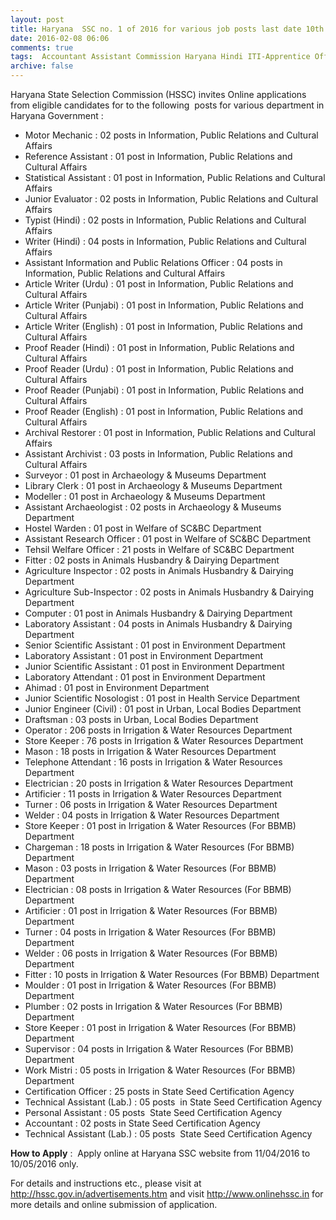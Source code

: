 ```yaml
---
layout: post
title: Haryana  SSC no. 1 of 2016 for various job posts last date 10th May-2016   
date: 2016-02-08 06:06
comments: true
tags:  Accountant Assistant Commission Haryana Hindi ITI-Apprentice Officer Online Scientific SSC 
archive: false
---
```

Haryana State Selection Commission (HSSC) invites Online applications from eligible candidates for to the following  posts for various department in Haryana Government :

- Motor Mechanic : 02 posts in Information, Public Relations and Cultural Affairs
- Reference Assistant : 01 post in Information, Public Relations and Cultural Affairs 
- Statistical Assistant : 01 post in Information, Public Relations and Cultural Affairs 
- Junior Evaluator : 02 posts in Information, Public Relations and Cultural Affairs 
- Typist (Hindi) : 02 posts in Information, Public Relations and Cultural Affairs 
- Writer (Hindi) : 04 posts in Information, Public Relations and Cultural Affairs 
- Assistant Information and Public Relations Officer : 04 posts in Information, Public Relations and Cultural Affairs
- Article Writer (Urdu) : 01 post in Information, Public Relations and Cultural Affairs
- Article Writer (Punjabi) : 01 post in Information, Public Relations and Cultural Affairs
- Article Writer (English) : 01 post in Information, Public Relations and Cultural Affairs
- Proof Reader (Hindi) : 01 post in Information, Public Relations and Cultural Affairs
- Proof Reader (Urdu) : 01 post in Information, Public Relations and Cultural Affairs
- Proof Reader (Punjabi) : 01 post in Information, Public Relations and Cultural Affairs
- Proof Reader (English) : 01 post in Information, Public Relations and Cultural Affairs 
- Archival Restorer : 01 post in Information, Public Relations and Cultural Affairs 
- Assistant Archivist : 03 posts in Information, Public Relations and Cultural Affairs
- Surveyor : 01 post in Archaeology & Museums Department
- Library Clerk : 01 post in Archaeology & Museums Department
- Modeller : 01 post in Archaeology & Museums Department
- Assistant Archaeologist : 02 posts in Archaeology & Museums Department
- Hostel Warden : 01 post in Welfare of SC&BC Department 
- Assistant Research Officer : 01 post in Welfare of SC&BC Department
- Tehsil Welfare Officer : 21 posts in Welfare of SC&BC Department
- Fitter : 02 posts in Animals Husbandry & Dairying Department 
- Agriculture Inspector : 02 posts in Animals Husbandry & Dairying Department
- Agriculture Sub-Inspector : 02 posts in Animals Husbandry & Dairying Department
- Computer : 01 post in Animals Husbandry & Dairying Department
- Laboratory Assistant : 04 posts in Animals Husbandry & Dairying Department
- Senior Scientific Assistant : 01 post in Environment Department
- Laboratory Assistant : 01 post in Environment Department 
- Junior Scientific Assistant : 01 post in Environment Department
- Laboratory Attendant : 01 post in Environment Department
- Ahimad : 01 post in Environment Department 
- Junior Scientific Nosologist : 01 post in Health Service Department
- Junior Engineer (Civil) : 01 post in Urban, Local Bodies Department
- Draftsman : 03 posts in Urban, Local Bodies Department
- Operator : 206 posts in Irrigation & Water Resources Department 
- Store Keeper : 76 posts in Irrigation & Water Resources Department
- Mason : 18 posts in Irrigation & Water Resources Department
- Telephone Attendant : 16 posts in Irrigation & Water Resources Department 
- Electrician : 20 posts in Irrigation & Water Resources Department
- Artificier : 11 posts in Irrigation & Water Resources Department 
- Turner : 06 posts in Irrigation & Water Resources Department
- Welder : 04 posts in Irrigation & Water Resources Department
- Store Keeper : 01 post in Irrigation & Water Resources (For BBMB) Department 
- Chargeman : 18 posts in Irrigation & Water Resources (For BBMB) Department
- Mason : 03 posts in Irrigation & Water Resources (For BBMB) Department
- Electrician : 08 posts in Irrigation & Water Resources (For BBMB) Department
- Artificier : 01 post in Irrigation & Water Resources (For BBMB) Department
- Turner : 04 posts in Irrigation & Water Resources (For BBMB) Department
- Welder : 06 posts in Irrigation & Water Resources (For BBMB) Department
- Fitter : 10 posts in Irrigation & Water Resources (For BBMB) Department
- Moulder : 01 post in Irrigation & Water Resources (For BBMB) Department
- Plumber : 02 posts in Irrigation & Water Resources (For BBMB) Department
- Store Keeper : 01 post in Irrigation & Water Resources (For BBMB) Department 
- Supervisor : 04 posts in Irrigation & Water Resources (For BBMB) Department
- Work Mistri : 05 posts in Irrigation & Water Resources (For BBMB) Department
- Certification Officer : 25 posts in State Seed Certification Agency 
- Technical Assistant (Lab.) : 05 posts  in State Seed Certification Agency 
- Personal Assistant : 05 posts  State Seed Certification Agency  
- Accountant : 02 posts in State Seed Certification Agency  
- Technical Assistant (Lab.) : 05 posts  State Seed Certification Agency   

**How to Apply** :  Apply online at Haryana SSC website from 11/04/2016 to 10/05/2016 only. 

For details and instructions etc., please visit  at <http://hssc.gov.in/advertisements.htm> and visit <http://www.onlinehssc.in> for more details and online submission of application. 



